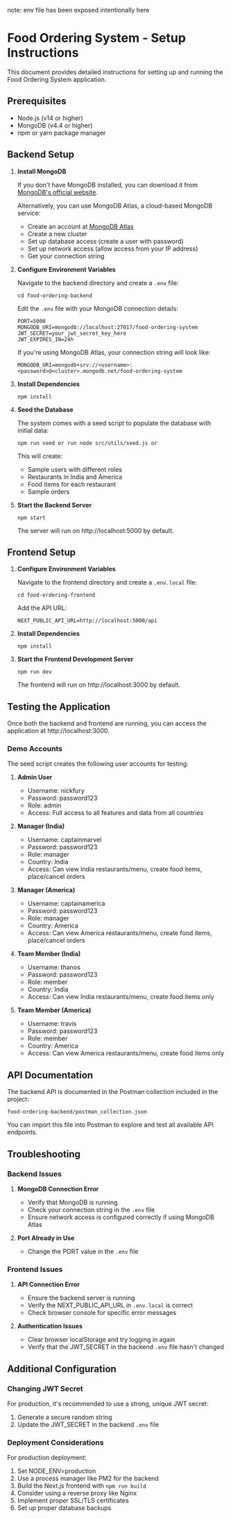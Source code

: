note: env file has been exposed intentionally here

# Food Ordering System - Setup Instructions

This document provides detailed instructions for setting up and running the Food Ordering System application.

## Prerequisites

- Node.js (v14 or higher)
- MongoDB (v4.4 or higher)
- npm or yarn package manager

## Backend Setup

1. **Install MongoDB**

   If you don't have MongoDB installed, you can download it from [MongoDB's official website](https://www.mongodb.com/try/download/community).

   Alternatively, you can use MongoDB Atlas, a cloud-based MongoDB service:

   - Create an account at [MongoDB Atlas](https://www.mongodb.com/cloud/atlas)
   - Create a new cluster
   - Set up database access (create a user with password)
   - Set up network access (allow access from your IP address)
   - Get your connection string

2. **Configure Environment Variables**

   Navigate to the backend directory and create a `.env` file:

   ```
   cd food-ordering-backend
   ```

   Edit the `.env` file with your MongoDB connection details:

   ```
   PORT=5000
   MONGODB_URI=mongodb://localhost:27017/food-ordering-system
   JWT_SECRET=your_jwt_secret_key_here
   JWT_EXPIRES_IN=24h
   ```

   If you're using MongoDB Atlas, your connection string will look like:

   ```
   MONGODB_URI=mongodb+srv://<username>:<password>@<cluster>.mongodb.net/food-ordering-system
   ```

3. **Install Dependencies**

   ```
   npm install
   ```

4. **Seed the Database**

   The system comes with a seed script to populate the database with initial data:

   ```
   npm run seed or run node src/utils/seed.js or
   ```

   This will create:

   - Sample users with different roles
   - Restaurants in India and America
   - Food items for each restaurant
   - Sample orders

5. **Start the Backend Server**

   ```
   npm start
   ```

   The server will run on http://localhost:5000 by default.

## Frontend Setup

1. **Configure Environment Variables**

   Navigate to the frontend directory and create a `.env.local` file:

   ```
   cd food-ordering-frontend
   ```

   Add the API URL:

   ```
   NEXT_PUBLIC_API_URL=http://localhost:5000/api
   ```

2. **Install Dependencies**

   ```
   npm install
   ```

3. **Start the Frontend Development Server**

   ```
   npm run dev
   ```

   The frontend will run on http://localhost:3000 by default.

## Testing the Application

Once both the backend and frontend are running, you can access the application at http://localhost:3000.

### Demo Accounts

The seed script creates the following user accounts for testing:

1. **Admin User**

   - Username: nickfury
   - Password: password123
   - Role: admin
   - Access: Full access to all features and data from all countries

2. **Manager (India)**

   - Username: captainmarvel
   - Password: password123
   - Role: manager
   - Country: India
   - Access: Can view India restaurants/menu, create food items, place/cancel orders

3. **Manager (America)**

   - Username: captainamerica
   - Password: password123
   - Role: manager
   - Country: America
   - Access: Can view America restaurants/menu, create food items, place/cancel orders

4. **Team Member (India)**

   - Username: thanos
   - Password: password123
   - Role: member
   - Country: India
   - Access: Can view India restaurants/menu, create food items only

5. **Team Member (America)**
   - Username: travis
   - Password: password123
   - Role: member
   - Country: America
   - Access: Can view America restaurants/menu, create food items only

## API Documentation

The backend API is documented in the Postman collection included in the project:

```
food-ordering-backend/postman_collection.json
```

You can import this file into Postman to explore and test all available API endpoints.

## Troubleshooting

### Backend Issues

1. **MongoDB Connection Error**

   - Verify that MongoDB is running
   - Check your connection string in the `.env` file
   - Ensure network access is configured correctly if using MongoDB Atlas

2. **Port Already in Use**
   - Change the PORT value in the `.env` file

### Frontend Issues

1. **API Connection Error**

   - Ensure the backend server is running
   - Verify the NEXT_PUBLIC_API_URL in `.env.local` is correct
   - Check browser console for specific error messages

2. **Authentication Issues**
   - Clear browser localStorage and try logging in again
   - Verify that the JWT_SECRET in the backend `.env` file hasn't changed

## Additional Configuration

### Changing JWT Secret

For production, it's recommended to use a strong, unique JWT secret:

1. Generate a secure random string
2. Update the JWT_SECRET in the backend `.env` file

### Deployment Considerations

For production deployment:

1. Set NODE_ENV=production
2. Use a process manager like PM2 for the backend
3. Build the Next.js frontend with `npm run build`
4. Consider using a reverse proxy like Nginx
5. Implement proper SSL/TLS certificates
6. Set up proper database backups
